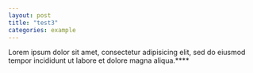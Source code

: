 ```yaml
---
layout: post
title: "test3"
categories: example
---
```


Lorem ipsum dolor sit amet, consectetur adipisicing elit, sed do eiusmod tempor incididunt ut labore et dolore magna aliqua.****

